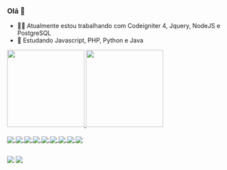 ### Olá 👋

- 👨‍💼 Atualmente estou trabalhando com Codeigniter 4, Jquery, NodeJS e PostgreSQL 
- 🌱 Estudando Javascript, PHP, Python e Java

 <div>
  <a href="https://github.com/Joaovm3">
  <img height="180em" src="https://github-readme-stats.vercel.app/api?username=Joaovm3&show_icons=true&theme=dark&include_all_commits=true&count_private=true"/>
  <img height="180em" src="https://github-readme-stats.vercel.app/api/top-langs/?username=Joaovm3&layout=compact&langs_count=7&theme=dark"/>
</div>
<div style="display: inline_block"><br>
  <img align="center"  src="https://img.shields.io/badge/Microsoft_Azure-0089D6?style=for-the-badge&logo=microsoft-azure&logoColor=white">
  <img align="center"  src="https://img.shields.io/badge/React-20232A?style=for-the-badge&logo=react&logoColor=61DAFB">
  <img align="center"  src="https://img.shields.io/badge/PostgreSQL-316192?style=for-the-badge&logo=postgresql&logoColor=white">
  <img align="center"  src="https://img.shields.io/badge/PHP-777BB4?style=for-the-badge&logo=php&logoColor=white">
  <img align="center"  src="https://img.shields.io/badge/Node.js-43853D?style=for-the-badge&logo=node.js&logoColor=white">
  <img align="center"  src="https://img.shields.io/badge/Express.js-404D59?style=for-the-badge">
  <img align="center"  src="https://img.shields.io/badge/Java-ED8B00?style=for-the-badge&logo=java&logoColor=white">
  <img align="center"  src="https://img.shields.io/badge/HTML5-E34F26?style=for-the-badge&logo=html5&logoColor=white">
  <img align="center"  src="https://img.shields.io/badge/Bootstrap-563D7C?style=for-the-badge&logo=bootstrap&logoColor=white">
</div>
  
  ##
 
<div> 
  <a href = "mailto:joao.jovm@gmail.com"><img src="https://img.shields.io/badge/-Gmail-%23333?style=for-the-badge&logo=gmail&logoColor=white" target="_blank"></a>
  <a href="https://www.linkedin.com/in/joao-vm" target="_blank"><img src="https://img.shields.io/badge/-LinkedIn-%230077B5?style=for-the-badge&logo=linkedin&logoColor=white" target="_blank"></a> 

</div>
